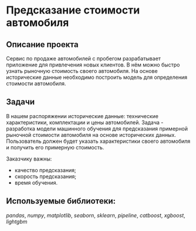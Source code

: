 # Предсказание стоимости автомобиля


## Описание проекта

Сервис по продаже автомобилей с пробегом  разрабатывает приложение для привлечения новых клиентов. В нём можно быстро узнать рыночную стоимость своего автомобиля. На основе исторические данные необходимо построить модель для определения стоимости автомобиля.



## Задачи

В нашем распоряжении исторические данные: технические характеристики, комплектации и цены автомобилей. Задача - разработка модели машинного обучения для предсказания примерной рыночной стоимости автомобиля на основе исторических данных. Пользователь должен будет указать характеристики своего автомобиля и получить его примерную стоимость. 

Заказчику важны:

- качество предсказания;
- скорость предсказания;
- время обучения.

## Используемые библиотеки:

*pandas*, *numpy*, *matplotlib*, *seaborn*, *sklearn*, *pipeline*, *catboost*, *xgboost*, *lightgbm*

